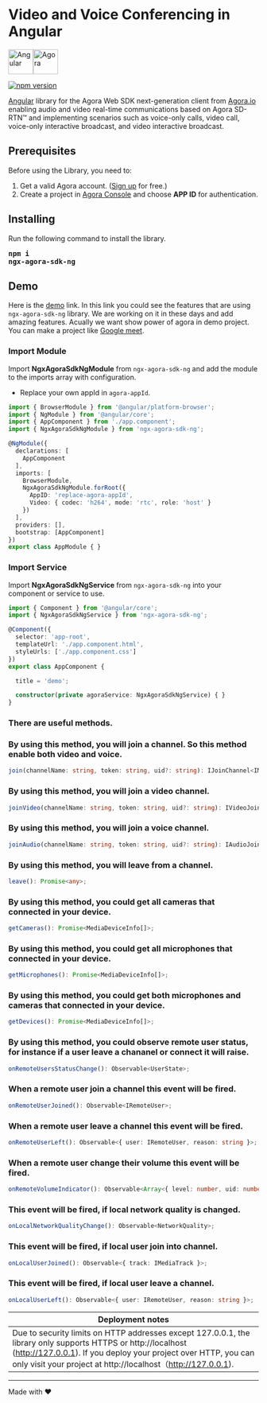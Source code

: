 # Video and Voice Conferencing in Angular
<div style="display:flex">
  <img src="docs/images/angular-logo.svg" width="50px" height="50px" alt="Angular"/>
  <img src="docs/images/agora-logo.png" width="50px" height="50px" alt="Agora"/>
</div>

[![npm version](https://badge.fury.io/js/ngx-agora-sdk-ng.svg)](https://badge.fury.io/js/ngx-agora-sdk-ng)

[Angular](https://angular.io/) library for the Agora Web SDK next-generation client from [Agora.io](https://www.agora.io/en/) enabling audio and video real-time communications based on Agora SD-RTN™ and implementing scenarios such as voice-only calls, video call, voice-only interactive broadcast, and video interactive broadcast. 

## Prerequisites
Before using the Library, you need to:

1. Get a valid Agora account. ([Sign up](https://sso.agora.io/en/signup?_ga=2.63500074.482805615.1577072824-849535803.1560925029) for free.)
2. Create a project in [Agora Console](https://console.agora.io/) and choose **APP ID** for authentication.

## Installing
Run the following command to install the library.
<strong><pre>npm i ngx-agora-sdk-ng </pre></strong>

## Demo 
Here is the [demo](https://ngx-agora-sk-ng-demo.web.app/) link. In this link you could see the features that are using `ngx-agora-sdk-ng` library. We are working on it in these days and add amazing features. Acually we want show power of agora in demo project. You can make a project like [Google meet](https://meet.google.com/).

### Import Module
Import **NgxAgoraSdkNgModule** from `ngx-agora-sdk-ng` and add the module to the imports array with configuration. 
* Replace your own appId in `agora-appId`.
```ts
import { BrowserModule } from '@angular/platform-browser';
import { NgModule } from '@angular/core';
import { AppComponent } from './app.component';
import { NgxAgoraSdkNgModule } from 'ngx-agora-sdk-ng';

@NgModule({
  declarations: [
    AppComponent
  ],
  imports: [
    BrowserModule,
    NgxAgoraSdkNgModule.forRoot({
      AppID: 'replace-agora-appId',
      Video: { codec: 'h264', mode: 'rtc', role: 'host' }
    })
  ],
  providers: [],
  bootstrap: [AppComponent]
})
export class AppModule { }

```

### Import Service
Import **NgxAgoraSdkNgService** from `ngx-agora-sdk-ng` into your component or service to use. 
```ts
import { Component } from '@angular/core';
import { NgxAgoraSdkNgService } from 'ngx-agora-sdk-ng';

@Component({
  selector: 'app-root',
  templateUrl: './app.component.html',
  styleUrls: ['./app.component.css']
})
export class AppComponent {

  title = 'demo';

  constructor(private agoraService: NgxAgoraSdkNgService) { }
}
```

### There are useful methods.

### By using this method, you will join a channel. So this method enable both video and voice. 
```ts
join(channelName: string, token: string, uid?: string): IJoinChannel<IMediaTrack>;
```
### By using this method, you will join a video channel. 
```ts
joinVideo(channelName: string, token: string, uid?: string): IVideoJoinChannel<IVideoTrack>;
```
### By using this method, you will join a voice channel. 
```ts
joinAudio(channelName: string, token: string, uid?: string): IAudioJoinChannel<IAudioTrack>;
```
### By using this method, you will leave from a channel. 
```ts
leave(): Promise<any>;
```
### By using this method, you could get all cameras that connected in your device. 
```ts
getCameras(): Promise<MediaDeviceInfo[]>;
```
### By using this method, you could get all microphones that connected in your device. 
```ts
getMicrophones(): Promise<MediaDeviceInfo[]>;
```
### By using this method, you could get both microphones and cameras that connected in your device. 
```ts
getDevices(): Promise<MediaDeviceInfo[]>;
```
### By using this method, you could observe remote user status, for instance if a user leave a chananel or connect it will raise. 
```ts
onRemoteUsersStatusChange(): Observable<UserState>;
```
### When a remote user join a channel this event will be fired. 
```ts
onRemoteUserJoined(): Observable<IRemoteUser>;
```
### When a remote user leave a channel this event will be fired. 
```ts
onRemoteUserLeft(): Observable<{ user: IRemoteUser, reason: string }>;
```
### When a remote user change their volume this event will be fired. 
```ts
onRemoteVolumeIndicator(): Observable<Array<{ level: number, uid: number | string }>>;
```
### This event will be fired, if local network quality is changed. 
```ts
onLocalNetworkQualityChange(): Observable<NetworkQuality>;
```
### This event will be fired, if local user join into channel.
```ts
onLocalUserJoined(): Observable<{ track: IMediaTrack }>;
```
### This event will be fired, if local user leave a channel.
```ts
onLocalUserLeft(): Observable<{ user: IRemoteUser, reason: string }>;
```

Deployment notes | 
------------ | 
Due to security limits on HTTP addresses except 127.0.0.1, the library only supports HTTPS or http://localhost (http://127.0.0.1). If you deploy your project over HTTP, you can only visit your project at http://localhost（http://127.0.0.1). |



------------
Made with ❤️
